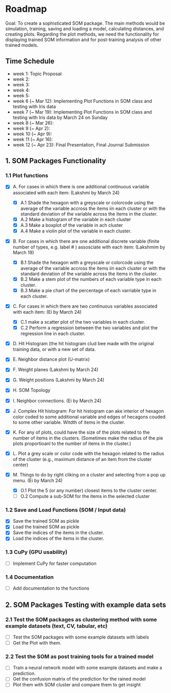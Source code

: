 # Roadmap
Goal: To create a sophisticated SOM package. 
The main methods would be simulation, training, saving and loading a model, calculating distances, and creating plots. 
Regarding the plot methods, we need the functionality for displaying trained SOM information and for post-training analysis of other trained models.

## Time Schedule
- week 1: Topic Proposal
- week 2: 
- week 3:
- week 4:
- week 5:
- week 6 (~ Mar 12): Implementing Plot Functions in SOM class and  testing with Iris data
- week 7 (~ Mar 19): Implementing Plot Functions in SOM class and testing with Iris data by March 24 on Sunday
- week 8 (~ Mar 26):
- week 9 (~ Apr 2): 
- week 10 (~ Apr 9): 
- week 11 (~ Apr 16): 
- week 12 (~ Apr 23): Final Presentation, Final Journal Submission

## 1. SOM Packages Functionality

### 1.1 Plot functions
- [X] A. For cases in which there is one additional continuous variable associated with each item: (Lakshmi by March 24)
    - [X] A.1 Shade the hexagon with a greyscale or colorcode using the average of the variable accross the items iin each cluster or with the standard deviation of the variable across the items in the cluster.
    - [X] A.2 Make a histogram of the variable in each cluster
    - [X] A.3 Make a boxplot of the variable in ach cluster
    - [X] A.4 Make a violin plot of the variable in each cluster.
          
- [X] B. For cases in which there are one additional discrete variable (finite number of types, e.g. label # ) assosciate with each item: (Lakshmim by March 19)
    - [X] B.1 Shade the hexagon with a greyscale or colorcode using the average of the variable accross the items iin each cluster or with the standard deviation of the variable across the items in the cluster.
    - [X] B.2 Make a stem plot of the numbers of each variable type in each cluster.
    - [X] B.3 Make a pie chart of the percentage of each varriable type in each cluster.

- [X] C. For cases in which there are two continuous variables associated with each item: (Ei by March 24)
    - [X] C.1 make a scatter plot of the two variables in each cluster.
    - [X] C.2 Perform a regression between the two variables and plot the regression line in each cluster.
          
- [X] D. Hit Histogram (the hit histogram clud bee made with the original training data, or with a new set of data.

- [X] E. Neighbor distance plot (U-matrix)

- [X] F. Weight planes (Lakshmi by March 24)

- [X] G. Weight positions (Lakshmi by March 24)

- [X] H. SOM Topology

- [X] I. Neighbor connections. (Ei by March 24)

- [X] J. Complex Hit histogram: For hit histogram can ake interior of hexagon color coded to some additional variable and edges of hecagons couded to some other variable. Witdth of items in the cluster.
      
- [X] K. For any of plots, could have the size of the plots related to the number of items in the clusters. (Sometimes make the radius of the pie plots proportioanl to the number of items in the cluster.)

- [X] L. Plot a grey scale or color code with the hexagon related to the radius of the cluster (e.g., maximum distance of an item from the cluster center) 

- [X] M. Things to do by right cliking on a cluster and selecting from a pop up menu. (Ei by March 24)
    - [X] O.1 Plot the 5 (or any number) closest items to the cluster center.
    - [ ] O.2 Compute a sub-SOM for the items in the selected cluster

### 1.2 Save and Load Functions (SOM / Input data)
- [X] Save the trained SOM as pickle
- [X] Load the trained SOM as pickle
- [X] Save the indices of the items in the cluster.
- [X] Load the indices of the items in the cluster.

### 1.3 CuPy (GPU usability)
- [ ] Implement CuPy for faster computation

### 1.4 Documentation
- [ ] Add documentation to the functions

## 2. SOM Packages Testing with example data sets

### 2.1 Test the SOM packages as clustering method with some example datasets (text, CV, tabular, etc)
- [ ] Test the SOM packages with some example datasets with labels
- [ ] Get the Plot with them.

### 2.2 Test the SOM as post training tools for a trained model
- [ ] Train a neural network model with some example datasets and make a prediction.
- [ ] Get the confusion matrix of the prediction for the rained model
- [ ] Plot them with SOM cluster and compare them to get insight
